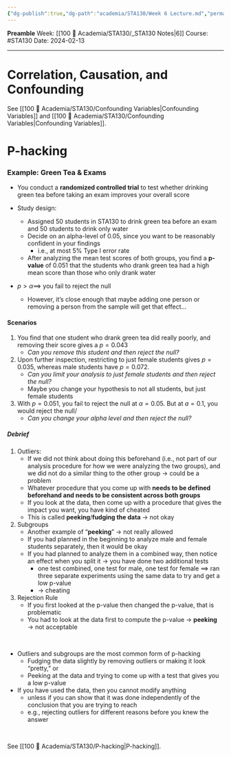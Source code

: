 ```yaml
---
{"dg-publish":true,"dg-path":"academia/STA130/Week 6 Lecture.md","permalink":"/academia/sta-130/week-6-lecture/","created":"2024-02-13T19:48:06.506-05:00","updated":"2024-02-13T21:15:58.103-05:00"}
---
```


**Preamble**
Week: [[100 📒 Academia/STA130/_STA130 Notes\|6]]
Course: #STA130
Date: 2024-02-13

---
# Correlation, Causation, and Confounding

See [[100 📒 Academia/STA130/Confounding Variables\|Confounding Variables]] and [[100 📒 Academia/STA130/Confounding Variables\|Confounding Variables]].

# P-hacking

### Example: Green Tea & Exams

- You conduct a **randomized controlled trial** to test whether drinking green tea before taking an exam improves your overall score

- Study design:
	- Assigned 50 students in STA130 to drink green tea before an exam and 50 students to drink only water
	- Decide on an alpha-level of 0.05, since you want to be reasonably confident in your findings
		- i.e., at most 5% Type I error rate
	- After analyzing the mean test scores of both groups, you find a **p-value** of 0.051 that the students who drank green tea had a high mean score than those who only drank water
- $p > \alpha \implies$ you fail to reject the null
	- However, it’s close enough that maybe adding one person or removing a person from the sample will get that effect…

#### Scenarios
1. You find that one student who drank green tea did really poorly, and removing their score gives a $p = 0.043$
	- *Can you remove this student and then reject the null?*
2. Upon further inspection, restricting to just female students gives $p = 0.035$, whereas male students have $p = 0.072$.
	- *Can you limit your analysis to just female students and then reject the null?*
	- Maybe you change your hypothesis to not all students, but just female students
3. With $p = 0.051$, you fail to reject the null at $\alpha = 0.05$. But at $a = 0.1$, you would reject the null/
	- *Can you change your alpha level and then reject the null?*

##### Debrief
1. Outliers:
	- If we did not think about doing this beforehand (i.e., not part of our analysis procedure for how we were analyzing the two groups), and we did not do a similar thing to the other group → could be a problem
	- Whatever procedure that you come up with **needs to be defined beforehand and needs to be consistent across both groups**
	- If you look at the data, then come up with a procedure that gives the impact you want, you have kind of cheated
	- This is called **peeking**/**fudging the data** → not okay
2. Subgroups
	- Another example of “**peeking**” → not really allowed
	- If you had planned in the beginning to analyze male and female students separately, then it would be okay
	- If you had planned to analyze them in a combined way, then notice an effect when you split it → you have done two additional tests
		- one test combined, one test for male, one test for female $\implies$ ran three separate experiments using the same data to try and get a low p-value
		- → cheating
3. Rejection Rule
	- If you first looked at the p-value then changed the p-value, that is problematic
	- You had to look at the data first to compute the p-value → **peeking** → not acceptable

<br>

- Outliers and subgroups are the most common form of p-hacking
	- Fudging the data slightly by removing outliers or making it look “pretty,” or
	- Peeking at the data and trying to come up with a test that gives you a low p-value
- If you have used the data, then you cannot modify anything
	- unless if you can show that it was done independently of the conclusion that you are trying to reach
	- e.g., rejecting outliers for different reasons before you knew the answer

<br>

See [[100 📒 Academia/STA130/P-hacking\|P-hacking]].
